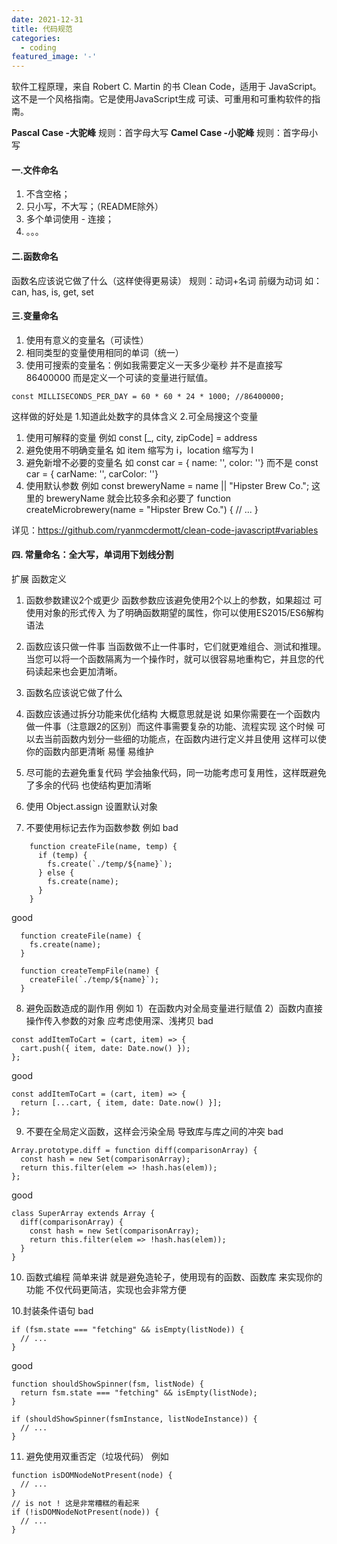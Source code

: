```yaml
---
date: 2021-12-31
title: 代码规范
categories:
  - coding
featured_image: '-'
---
```

软件工程原理，来自 Robert C. Martin 的书 Clean Code，适用于 JavaScript。这不是一个风格指南。它是使用JavaScript生成 可读、可重用和可重构软件的指南。

**Pascal Case -大驼峰** 规则：首字母大写
**Camel Case -小驼峰** 规则：首字母小写
#### 一.文件命名
1. 不含空格；
2. 只小写，不大写；（README除外）
3. 多个单词使用 - 连接；
4. 。。。

#### 二.函数命名
函数名应该说它做了什么（这样使得更易读）
规则：动词+名词 前缀为动词 如：can, has, is, get, set

#### 三.变量命名
1. 使用有意义的变量名（可读性）
2. 相同类型的变量使用相同的单词（统一）
3. 使用可搜索的变量名：例如我需要定义一天多少毫秒 并不是直接写 86400000 而是定义一个可读的变量进行赋值。
   
```tsx
const MILLISECONDS_PER_DAY = 60 * 60 * 24 * 1000; //86400000; 
```

这样做的好处是 1.知道此处数字的具体含义 2.可全局搜这个变量 
1. 使用可解释的变量 例如 const [_, city, zipCode] = address
2. 避免使用不明确变量名 如 item 缩写为 i，location 缩写为 l 
3. 避免新增不必要的变量名 如 const car = { name: '', color: ''} 而不是 const car = { carName: '', carColor: ''} 
4. 使用默认参数 例如 const breweryName = name || "Hipster Brew Co.";  这里的 breweryName 就会比较多余和必要了
function createMicrobrewery(name = "Hipster Brew Co.") {
  // ...
}

详见：https://github.com/ryanmcdermott/clean-code-javascript#variables

#### 四. 常量命名：全大写，单词用下划线分割

扩展
函数定义
1. 函数参数建议2个或更少
函数参数应该避免使用2个以上的参数，如果超过 可使用对象的形式传入
为了明确函数期望的属性，你可以使用ES2015/ES6解构语法

2. 函数应该只做一件事
当函数做不止一件事时，它们就更难组合、测试和推理。当您可以将一个函数隔离为一个操作时，就可以很容易地重构它，并且您的代码读起来也会更加清晰。

3. 函数名应该说它做了什么

4. 函数应该通过拆分功能来优化结构
大概意思就是说 如果你需要在一个函数内做一件事（注意跟2的区别）而这件事需要复杂的功能、流程实现
这个时候 可以去当前函数内划分一些细的功能点，在函数内进行定义并且使用 这样可以使你的函数内部更清晰 易懂 易维护

5. 尽可能的去避免重复代码
学会抽象代码，同一功能考虑可复用性，这样既避免了多余的代码 也使结构更加清晰

6. 使用 Object.assign 设置默认对象

7. 不要使用标记去作为函数参数
例如 bad

```tsx
    function createFile(name, temp) {
      if (temp) {
        fs.create(`./temp/${name}`);
      } else {
        fs.create(name);
      }
    }
```

good

```tsx
  function createFile(name) {
    fs.create(name);
  }

  function createTempFile(name) {
    createFile(`./temp/${name}`);
  }
```

8. 避免函数造成的副作用
例如 1）在函数内对全局变量进行赋值
2）函数内直接操作传入参数的对象 应考虑使用深、浅拷贝
bad

```tsx
const addItemToCart = (cart, item) => {
  cart.push({ item, date: Date.now() });
};
```

good

```tsx
const addItemToCart = (cart, item) => {
  return [...cart, { item, date: Date.now() }];
};
```

9. 不要在全局定义函数，这样会污染全局 导致库与库之间的冲突
bad

```tsx
Array.prototype.diff = function diff(comparisonArray) {
  const hash = new Set(comparisonArray);
  return this.filter(elem => !hash.has(elem));
};
```

good

```tsx
class SuperArray extends Array {
  diff(comparisonArray) {
    const hash = new Set(comparisonArray);
    return this.filter(elem => !hash.has(elem));
  }
}
```

10. 函数式编程
简单来讲 就是避免造轮子，使用现有的函数、函数库 来实现你的功能
不仅代码更简洁，实现也会非常方便

10.封装条件语句
bad

```tsx
if (fsm.state === "fetching" && isEmpty(listNode)) {
  // ...
}
```

good

```tsx
function shouldShowSpinner(fsm, listNode) {
  return fsm.state === "fetching" && isEmpty(listNode);
}

if (shouldShowSpinner(fsmInstance, listNodeInstance)) {
  // ...
}
```

11. 避免使用双重否定（垃圾代码）
例如

```tsx
function isDOMNodeNotPresent(node) {
  // ...
}
// is not ! 这是非常糟糕的看起来
if (!isDOMNodeNotPresent(node)) {
  // ...
}
```
